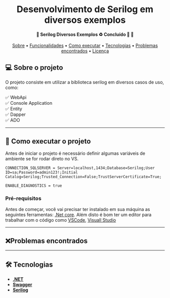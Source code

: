 <h1 align="center">
  Desenvolvimento de Serilog em diversos exemplos
</h1>

<h4 align="center">
	🚧  Serilog Diversos Exemplos ♻️ Concluído 🚀 🚧
</h4>

<p align="center">
 <a href="#-sobre-o-projeto">Sobre</a> •
 <a href="#-funcionalidades">Funcionalidades</a> •
 <a href="#-como-executar-o-projeto">Como executar</a> •
 <a href="#-tecnologias">Tecnologias</a> •
 <a href="#-problemas-encontrados">Problemas encontrados</a> •
 <a href="#user-content--licença">Licença</a>
</p>

## 💻 Sobre o projeto

O projeto consiste em utilizar a biblioteca serilog em diversos casos de uso, como:

✅ WebApi <br />
✅ Console Application <br />
✅ Entity <br />
✅ Dapper <br />
✅ ADO <br />

---

## 🚀 Como executar o projeto

Antes de iniciar o projeto é necessário definir algumas variáveis de ambiente se for rodar direto no VS.

```
CONNECTION_SQLSERVER = Server=localhost,1434;Database=Serilog;User ID=sa;Password=admin123!;Initial Catalog=Serilog;Trusted_Connection=False;TrustServerCertificate=True;

ENABLE_DIAGNOSTICS = true
```

### Pré-requisitos

Antes de começar, você vai precisar ter instalado em sua máquina as seguintes ferramentas:
 [.Net core](https://dotnet.microsoft.com/en-us/download/dotnet/5.0).
Além disto é bom ter um editor para trabalhar com o código como [VSCode](https://code.visualstudio.com/), [Visuall Studio](https://visualstudio.microsoft.com/pt-br/downloads/)


---

## ❌Problemas encontrados

 
---

## 🛠 Tecnologias

- **[.NET](https://dotnet.microsoft.com/en-us/)**
- **[Swagger](https://dotnet.microsoft.comhttps://swagger.io/)**
- **[Serilog](https://serilog.net//)**








